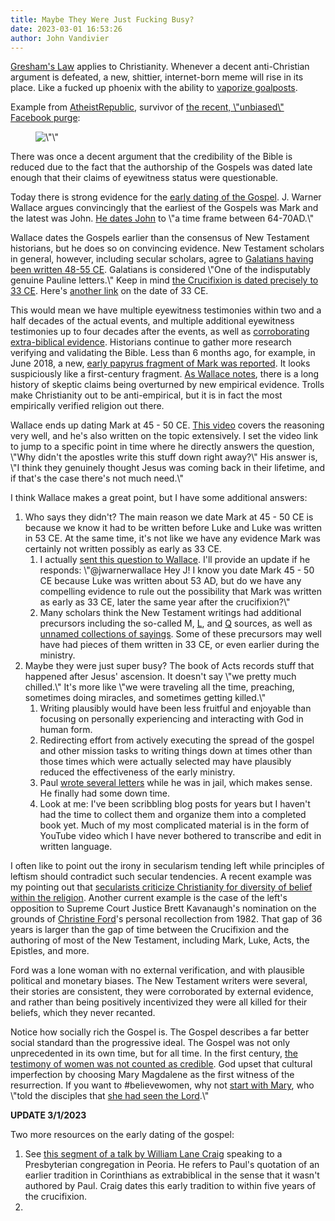 ```yaml
---
title: Maybe They Were Just Fucking Busy?
date: 2023-03-01 16:53:26
author: John Vandivier
---
```




<!-- wp:paragraph -->
<p><a href=\"https://en.wikipedia.org/w/index.php?title=Gresham%27s_law&amp;oldid=863645930\">Gresham's Law</a> applies to Christianity. Whenever a decent anti-Christian argument is defeated, a new, shittier, internet-born meme will rise in its place. Like a fucked up phoenix with the ability to <a href=\"http://www.afterecon.com/philosophy-religion-and-apologetics/the-no-goalposts-fallacy/\">vaporize goalposts</a>.</p>
<!-- /wp:paragraph -->

<!-- wp:paragraph -->
<p>Example from <a href=\"https://www.facebook.com/AtheistRepublic\">AtheistRepublic</a>, survivor of <a href=\"https://reason.com/blog/2018/10/12/libertarian-and-police-accountability-pa\">the recent, \"unbiased\" Facebook purge</a>:</p>
<!-- /wp:paragraph -->

<!-- wp:image {\"id\":6901} -->
<figure class=\"wp-block-image\"><img src=\"http://www.afterecon.com/wp-content/uploads/2018/10/image-3.png\" alt=\"\" class=\"wp-image-6901\"/></figure>
<!-- /wp:image -->

<!-- wp:paragraph -->
<p>There was once a decent argument that the credibility of the Bible is reduced due to the fact that the authorship of the Gospels was dated late enough that their claims of eyewitness status were questionable.</p>
<!-- /wp:paragraph -->

<!-- wp:paragraph -->
<p>Today there is strong evidence for the <a href=\"http://coldcasechristianity.com/2017/theres-no-good-reason-to-deny-the-early-dating-of-the-gospels/\">early dating of the Gospel</a>. J. Warner Wallace argues convincingly that the earliest of the Gospels was Mark and the latest was John. <a href=\"http://coldcasechristianity.com/2017/johns-gospel-may-have-been-last-but-it-wasnt-late/\">He dates John</a> to \"a time frame between 64-70AD.\"</p>
<!-- /wp:paragraph -->

<!-- wp:paragraph -->
<p>Wallace dates the Gospels earlier than the consensus of New Testament historians, but he does so on convincing evidence. New Testament scholars in general, however, including secular scholars, agree to <a href=\"https://en.wikipedia.org/w/index.php?title=Dating_the_Bible&amp;oldid=863611727\">Galatians having been written 48-55 CE</a>. Galatians is considered \"One of the indisputably genuine Pauline letters.\" Keep in mind <a href=\"http://www.ncregister.com/blog/jimmy-akin/when-precisely-did-jesus-die-the-year-month-day-and-hour-revealed\">the Crucifixion is dated precisely to 33 CE</a>. Here's <a href=\"https://www.biblicalfoundations.org/when-was-jesus-born-and-when-did-he-die/\">another link</a> on the date of 33 CE.</p>
<!-- /wp:paragraph -->

<!-- wp:paragraph -->
<p>This would mean we have multiple eyewitness testimonies within two and a half decades of the actual events, and multiple additional eyewitness testimonies up to four decades after the events, as well as <a href=\"http://www.afterecon.com/religion/#bible-is-valid\">corroborating extra-biblical evidence</a>. Historians continue to gather more research verifying and validating the Bible. Less than 6 months ago, for example, in June 2018, a new, <a href=\"https://danielbwallace.com/2018/06/11/first-century-mark-fragment-second-update/\">early papyrus fragment of Mark was reported</a>. It looks suspiciously like a first-century fragment.&nbsp;<a href=\"https://www.youtube.com/watch?v=EzM3_rPZrlA&amp;feature=youtu.be&amp;t=824\">As Wallace notes</a>, there is a long history of skeptic claims being overturned by new empirical evidence. Trolls make Christianity out to be anti-empirical, but it is in fact the most empirically verified religion out there.</p>
<!-- /wp:paragraph -->

<!-- wp:paragraph -->
<p>Wallace ends up dating Mark at 45 - 50 CE. <a href=\"https://www.youtube.com/watch?v=9CUVjg888m0&amp;feature=youtu.be&amp;t=966\">This video</a> covers the reasoning very well, and he's also written on the topic extensively. I set the video link to jump to a specific point in time where he directly answers the question, \"Why didn't the apostles write this stuff down right away?\" His answer is, \"I think they genuinely thought Jesus was coming back in their lifetime, and if that's the case there's not much need.\"</p>
<!-- /wp:paragraph -->

<!-- wp:paragraph -->
<p>I think Wallace makes a great point, but I have some additional answers:<br></p>
<!-- /wp:paragraph -->

<!-- wp:list {\"ordered\":true} -->
<ol><li>Who says they didn't? The main reason we date Mark at 45 - 50 CE is because we know it had to be written before Luke and Luke was written in 53 CE. At the same time, it's not like we have any evidence Mark was certainly not written possibly as early as 33 CE.<ol><li>I actually <a href=\"https://twitter.com/JohnVandivier/status/1052348623579750400\">sent this question to Wallace</a>. I'll provide an update if he responds: \"@jwarnerwallace Hey J! I know you date Mark 45 - 50 CE because Luke was written about 53 AD, but do we have any compelling evidence to rule out the possibility that Mark was written as early as 33 CE, later the same year after the crucifixion?\"</li><li>Many scholars think the New Testament writings had additional precursors including the so-called M, <a href=\"https://en.wikipedia.org/w/index.php?title=L_source&amp;oldid=841648836\">L</a>, and <a href=\"https://en.wikipedia.org/w/index.php?title=Q_source&amp;oldid=864210677\">Q</a> sources, as well as <a href=\"https://en.wikipedia.org/w/index.php?title=Gospel_of_Mark&amp;oldid=864206535#Composition\">unnamed collections of sayings</a>. Some of these precursors may well have had pieces of them written in 33 CE, or even earlier during the ministry.</li></ol></li><li>Maybe they were just super busy? The book of Acts records stuff that happened after Jesus' ascension. It doesn't say \"we pretty much chilled.\" It's more like \"we were traveling all the time, preaching, sometimes doing miracles, and sometimes getting killed.\"<ol><li>Writing plausibly would have been less fruitful and enjoyable than focusing on personally experiencing and interacting with God in human form. </li><li>Redirecting effort from actively executing the spread of the gospel and other mission tasks to writing things down at times other than those times which were actually selected may have plausibly reduced the effectiveness of the early ministry.</li><li>Paul <a href=\"https://www.gotquestions.org/prison-epistles.html\">wrote several letters</a> while he was in jail, which makes sense. He finally had some down time.</li><li>Look at me: I've been scribbling blog posts for years but I haven't had the time to collect them and organize them into a completed book yet. Much of my most complicated material is in the form of YouTube video which I have never bothered to transcribe and edit in written language.</li></ol></li></ol>
<!-- /wp:list -->

<!-- wp:paragraph -->
<p>I often like to point out the irony in secularism tending left while principles of leftism should contradict such secular tendencies. A recent example was my pointing out that <a href=\"http://www.afterecon.com/philosophy-religion-and-apologetics/the-goldilocks-diversity-of-christianity/\">secularists criticize Christianity for diversity of belief within the religion</a>. Another current example is the case of the left's opposition to Supreme Court Justice Brett Kavanaugh's nomination on the grounds of <a href=\"https://en.wikipedia.org/w/index.php?title=Christine_Blasey_Ford&amp;oldid=864329631\">Christine Ford</a>'s personal recollection from 1982. That gap of 36 years is larger than the gap of time between the Crucifixion and the authoring of most of the New Testament, including Mark, Luke, Acts, the Epistles, and more.</p>
<!-- /wp:paragraph -->

<!-- wp:paragraph -->
<p>Ford was a lone woman with no external verification, and with plausible political and monetary biases. The New Testament writers were several, their stories are consistent, they were corroborated by external evidence, and rather than being positively incentivized they were all killed for their beliefs, which they never recanted.</p>
<!-- /wp:paragraph -->

<!-- wp:paragraph -->
<p>Notice how socially rich the Gospel is. The Gospel describes a far better social standard than the progressive ideal. The Gospel was not only unprecedented in its own time, but for all time. In the first century, <a href=\"https://rzim.org/a-slice-of-infinity/credible-witnesses/\">the testimony of women was not counted as credible</a>. God upset that cultural imperfection by choosing Mary Magdalene as the first witness of the resurrection. If you want to #believewomen, why not <a href=\"https://www.thegospelcoalition.org/blogs/justin-taylor/why-it-matters-theologically-and-historically-that-women-were-the-first-to-discover-the-empty-tomb/\">start with Mary</a>, who \"told the disciples that <a href=\"https://www.biblegateway.com/passage/?search=John+20%3A11-18&amp;version=NKJV\">she had seen the Lord</a>.\"</p>
<!-- /wp:paragraph -->

<!-- wp:paragraph -->
<p><strong>UPDATE 3/1/2023</strong></p>
<!-- /wp:paragraph -->

<!-- wp:paragraph -->
<p>Two more resources on the early dating of the gospel:</p>
<!-- /wp:paragraph -->

<!-- wp:list {\"ordered\":true} -->
<ol><li>See <a href=\"https://youtu.be/f_HzN5_TXmc?t=1450\">this segment of a talk by William Lane Craig</a> speaking to a Presbyterian congregation in Peoria. He refers to Paul's quotation of an earlier tradition in Corinthians as extrabiblical in the sense that it wasn't authored by Paul. Craig dates this early tradition to within five years of the crucifixion.</li><li></li></ol>
<!-- /wp:list -->